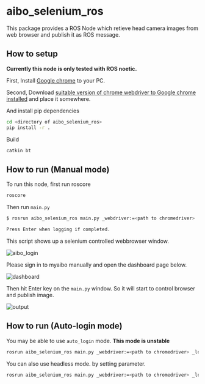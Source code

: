 # aibo_selenium_ros

This package provides a ROS Node which retieve head camera images from web browser and publish it as ROS message.

## How to setup

**Currently this node is only tested with ROS noetic.**

First, Install [Google chrome](https://www.google.com/intl/ja_jp/chrome/) to your PC.

Second, Download [suitable version of chrome webdriver to Google chrome installed](https://chromedriver.chromium.org/downloads) and place it somewhere.

And install pip dependencies

```bash
cd <directory of aibo_selenium_ros>
pip install -r .
```

Build

```bash
catkin bt
```

## How to run (Manual mode)

To run this node, first run roscore

```bash
roscore
```

Then run `main.py`

```bash
$ rosrun aibo_selenium_ros main.py _webdriver:=<path to chromedriver>

Press Enter when logging if completed.
```

This script shows up a selenium controlled webbrowser window.

![aibo_login](https://user-images.githubusercontent.com/9410362/237017652-29c64750-a3a6-4008-a197-9c2cc5ba5bdb.png)

Please sign in to myaibo manually and open the dashboard page below.

![dashboard](https://user-images.githubusercontent.com/9410362/237017806-9f85e696-1f1c-4362-b1cc-22b0fe0e7635.png)

Then hit Enter key on the `main.py` window. So it will start to control browser and publish image.

![output](https://user-images.githubusercontent.com/9410362/237018221-13d6a118-6ec2-44ff-86eb-eecf75cfe218.gif)


## How to run (Auto-login mode)

You may be able to use `auto_login` mode. **This mode is unstable**

```bash
rosrun aibo_selenium_ros main.py _webdriver:=<path to chromedriver> _login_id:=<login_id> _login_password:=<login_password> _auto_login:=true
```

You can also use headless mode. by setting parameter.

```bash
rosrun aibo_selenium_ros main.py _webdriver:=<path to chromedriver> _login_id:=<login_id> _login_password:=<login_password> _auto_login:=true _headless:=true
```

